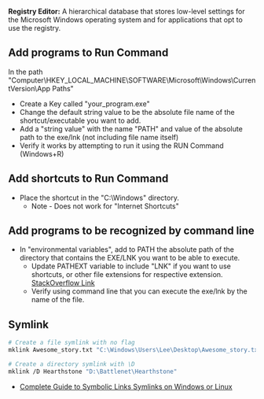 **Registry Editor:** A hierarchical database that stores low-level settings for the Microsoft Windows operating system and for applications that opt to use the registry.

## Add programs to Run Command

In the path "Computer\HKEY_LOCAL_MACHINE\SOFTWARE\Microsoft\Windows\CurrentVersion\App Paths"

* Create a Key called "your_program.exe"
* Change the default string value to be the absolute file name of the shortcut/executable you want to add.
* Add a "string value" with the name "PATH" and value of the absolute path to the exe/lnk (not including file name itself)
* Verify it works by attempting to run it using the RUN Command (Windows+R)

## Add shortcuts to Run Command
*  Place the shortcut in the "C:\Windows" directory.
   *  Note - Does not work for "Internet Shortcuts"

## Add programs to be recognized by command line

* In "environmental variables", add to PATH the absolute path of the directory that contains the EXE/LNK you want to be able to execute.
  * Update PATHEXT variable to include "LNK" if you want to use shortcuts, or other file extensions for respective extension. [StackOverflow Link](https://superuser.com/questions/1026918/how-can-i-execute-a-shortcut-in-my-path)
  * Verify using command line that you can execute the exe/lnk by the name of the file.

## Symlink

```bash 
# Create a file symlink with no flag
mklink Awesome_story.txt "C:\Windows\Users\Lee\Desktop\Awesome_story.txt"

# Create a directory symlink with \D
mklink /D Hearthstone "D:\Battlenet\Hearthstone"
```
* [Complete Guide to Symbolic Links Symlinks on Windows or Linux](https://www.howtogeek.com/howto/16226/complete-guide-to-symbolic-links-symlinks-on-windows-or-linux/)